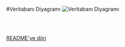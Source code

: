 #Veritabanı Diyagramı
![Veritabanı Diyagramı](https://github.com/hazallsuna/amazonclone/assets/110741706/6d142a53-e920-42ee-bec8-42533d0112e4)

<br/>
<br/>

[README'ye dön](../README.md) 

